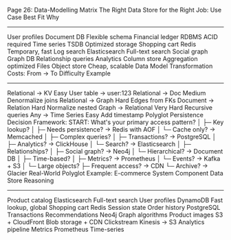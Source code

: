 Page 26: Data-Modelling Matrix
The Right Data Store for the Right Job:
Use Case              Best Fit          Why
--------              --------          ---
User profiles         Document DB       Flexible schema
Financial ledger      RDBMS            ACID required
Time series          TSDB              Optimized storage
Shopping cart        Redis             Temporary, fast
Log search           Elasticsearch     Full-text search
Social graph         Graph DB          Relationship queries
Analytics            Column store      Aggregation optimized
Files                Object store      Cheap, scalable
Data Model Transformation Costs:
From → To           Difficulty    Example
---------           ----------    -------
Relational → KV     Easy          User table → user:123
Relational → Doc    Medium        Denormalize joins
Relational → Graph  Hard          Edges from FKs
Document → Relation Hard          Normalize nested
Graph → Relational  Very Hard     Recursive queries
Any → Time Series   Easy          Add timestamp
Polyglot Persistence Decision Framework:
START: What's your primary access pattern?
│
├─ Key lookup?
│  ├─ Needs persistence? → Redis with AOF
│  └─ Cache only? → Memcached
│
├─ Complex queries?
│  ├─ Transactions? → PostgreSQL
│  ├─ Analytics? → ClickHouse
│  └─ Search? → Elasticsearch
│
├─ Relationships?
│  ├─ Social graph? → Neo4j
│  └─ Hierarchical? → Document DB
│
├─ Time-based?
│  ├─ Metrics? → Prometheus
│  └─ Events? → Kafka + S3
│
└─ Large objects?
   ├─ Frequent access? → CDN
   └─ Archive? → Glacier
Real-World Polyglot Example: E-commerce
System Component    Data Store       Reasoning
---------------    ----------       ---------
Product catalog    Elasticsearch    Full-text search
User profiles      DynamoDB        Fast lookup, global
Shopping cart      Redis           Session state
Order history      PostgreSQL      Transactions
Recommendations    Neo4j           Graph algorithms
Product images     S3 + CloudFront Blob storage + CDN
Clickstream       Kinesis → S3     Analytics pipeline
Metrics           Prometheus       Time-series